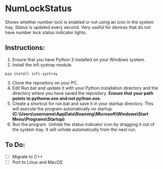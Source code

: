 # NumLockStatus

Shows whether number lock is enabled or not using an icon in the system tray. Status is updated every second. Very useful for devices that do not have number lock status indicator lights.

## Instructions:

1. Ensure that you have Python 3 installed on your Windows system.
2. Install the infi.systray module.
```
pip install infi.systray
```
3. Clone the repository on your PC.
4. Edit Run.bat and update it with your Python installation directory and the directory where you have saved the repository. **Ensure that your path points to pythonw.exe and not python.exe.**
5. Create a shortcut for run.bat and save it in your startup directory. This will execute the program automatically on startup.
**(C:\Users\username\AppData\Roaming\Microsoft\Windows\Start Menu\Programs\Startup)**
6. Run the program. Unhide the status indicator icon by dragging it out of the system tray. It will unhide automatically from the next run.

## To Do:

- [ ] Migrate to C++
- [ ] Port to Linux and MacOS
